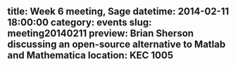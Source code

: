 title: Week 6 meeting, Sage 
datetime: 2014-02-11 18:00:00
category: events
slug: meeting20140211
preview: Brian Sherson discussing an open-source alternative to Matlab and Mathematica
location: KEC 1005
---

